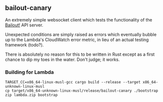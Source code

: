 ## bailout-canary

An extremely simple websocket client which tests the functionality of the [Bailout!](https://bailoutapp.io/) API server.

Unexpected conditions are simply raised as errors which eventually bubble up to the Lambda's CloudWatch error metric, in lieu of an actual testing framework (todo?).

There is absolutely no reason for this to be written in Rust except as a first chance to dip my toes in the water. Don't judge; it works.

### Building for Lambda

```
TARGET_CC=x86_64-linux-musl-gcc cargo build --release --target x86_64-unknown-linux-musl
cp target/x86_64-unknown-linux-musl/release/bailout-canary ./bootstrap
zip lambda.zip bootstrap
```